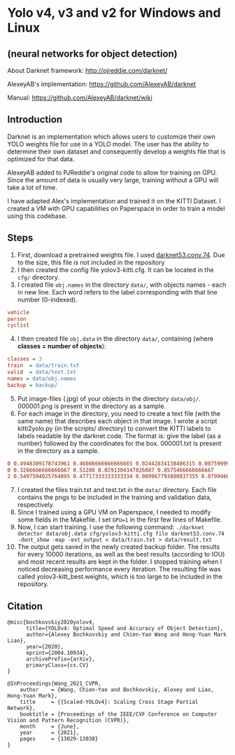 # Yolo v4, v3 and v2 for Windows and Linux

## (neural networks for object detection)

About Darknet framework: http://pjreddie.com/darknet/

AlexeyAB's implementation: https://github.com/AlexeyAB/darknet

Manual: https://github.com/AlexeyAB/darknet/wiki

## Introduction

Darknet is an implementation which allows users to customize their own YOLO weights file for use in a YOLO model. The user has the ability to determine their own dataset and consequently develop a weights file that is optimized for that data.

AlexeyAB added to PJReddie's original code to allow for training on GPU. Since the amount of data is usually very large, training without a GPU will take a lot of time.

I have adapted Alex's implementation and trained it on the KITTI Dataset. I created a VM with GPU capabilities on Paperspace in order to train a model using this codebase.

## Steps

1. First, download a pretrained weights file. I used [darknet53.conv.74](https://pjreddie.com/media/files/darknet53.conv.74). Due to the size, this file is not included in the repository
2. I then created the config file yolov3-kitti.cfg. It can be located in the `cfg/` directory.
3. I created file `obj.names` in the directory `data/`, with objects names - each in new line. Each word refers to the label corresponding with that line number (0-indexed).
  ```ini
  vehicle
  person
  cyclist
  ```
4. I then created file `obj.data` in the directory `data/`, containing (where **classes = number of objects**):
  ```ini
  classes = 3
  train  = data/train.txt
  valid  = data/test.txt
  names = data/obj.names
  backup = backup/
  ```
5. Put image-files (.jpg) of your objects in the directory `data/obj/`. 000001.png is present in the directory as a sample.
6. For each image in the directory, you need to create a text file (with the same name) that describes each object in that image. I wrote a script kitti2yolo.py (in the scripts/ directory) to convert the KITTI labels to labels readable by the darknet code. The format is: give the label (as a number) followed by the coordinates for the box. 000001.txt is present in the directory as a sample.
  ```ini
  0 0.4948309178743961 0.46086666666666665 0.02442834138486315 0.08759999999999998
  0 0.3266666666666667 0.51288 0.0291304347826087 0.0575466666666667
  2 0.5497504025764895 0.47717333333333334 0.009967793880837355 0.07994666666666672
  ```
7. I created the files train.txt and test.txt in the `data/` directory. Each file contains the pngs to be included in the training and validation data, respectively.
8. Since I trained using a GPU VM on Paperspace, I needed to modify some fields in the Makefile. I set `GPU=1` in the first few lines of Makefile.
9. Now, I can start training. I use the following command: `./darknet detector data/obj.data cfg/yolov3-kitti.cfg file darknet53.conv.74 -dont_show -map -ext_output < data/train.txt > data/result.txt`
10. The output gets saved in the newly created backup folder. The results for every 10000 iterations, as well as the best results (according to IOU) and most recent results are kept in the folder. I stopped training when I noticed decreasing performance every iteration. The resulting file was called yolov3-kitt_best.weights, which is too large to be included in the repository.

## Citation

```
@misc{bochkovskiy2020yolov4,
      title={YOLOv4: Optimal Speed and Accuracy of Object Detection}, 
      author={Alexey Bochkovskiy and Chien-Yao Wang and Hong-Yuan Mark Liao},
      year={2020},
      eprint={2004.10934},
      archivePrefix={arXiv},
      primaryClass={cs.CV}
}
```

```
@InProceedings{Wang_2021_CVPR,
    author    = {Wang, Chien-Yao and Bochkovskiy, Alexey and Liao, Hong-Yuan Mark},
    title     = {{Scaled-YOLOv4}: Scaling Cross Stage Partial Network},
    booktitle = {Proceedings of the IEEE/CVF Conference on Computer Vision and Pattern Recognition (CVPR)},
    month     = {June},
    year      = {2021},
    pages     = {13029-13038}
}
```
